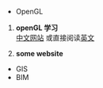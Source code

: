 * OpenGL    

1. **openGL 学习**   
    [中文网站](https://learnopengl-cn.github.io/)  或直接阅读[英文]( https://learnopengl.com/)       

2. **some website**    
 
* GIS
* BIM
